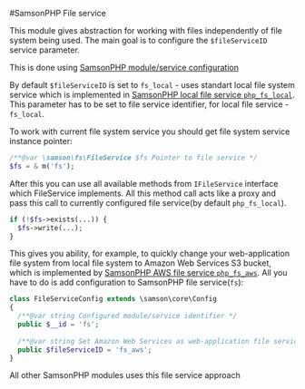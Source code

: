 #SamsonPHP File service 

This module gives abstraction for working with files independently
of file system being used. The main goal is to configure the ```$fileServiceID```
service parameter. 

This is done using [SamsonPHP module/service configuration](https://github.com/samsonos/php_core/wiki/0.3-Configurating)

By default ```$fileServiceID``` is set to ```fs_local``` - uses standart local file
system service which is implemented in [SamsonPHP local file service ```php_fs_local```](http://github.com/samsonos/php_fs_local). This parameter has to be set to file service identifier, for local file service - ```fs_local```.

To work with current file system service you should get file system service instance pointer:
```php
/**@var \samson\fs\FileService $fs Pointer to file service */
$fs = & m('fs');
```
After this you can use all available methods from ```IFileService``` interface which FileService implements. 
All this method call acts like a proxy and pass this call to currently configured file service(by default ```php_fs_local```).

```php
if (!$fs->exists(...)) {
  $fs->write(...);
}
```

This gives you ability, for example, to quickly change your web-application file system from local file system to Amazon Web Services S3 bucket, which is implemented by [SamsonPHP AWS file service ```php_fs_aws```](http://github.com/samsonos/php_fs_aws). All you have to do is add configuration to SamsonPHP file service(```fs```):
```php
class FileServiceConfig extends \samson\core\Config 
{
  /**@var string Configured module/service identifier */
  public $__id = 'fs';
  
  /**@var string Set Amazon Web Services as web-application file service using its identifier */
  public $fileServiceID = 'fs_aws';
}
```

All other SamsonPHP modules uses this file service approach
